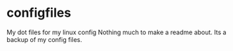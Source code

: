 # configfiles
My dot files for my linux config
Nothing much to make a readme about. Its a backup of my config files.
